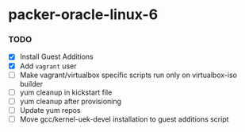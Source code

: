 # packer-oracle-linux-6

### TODO
- [x] Install Guest Additions
- [x] Add `vagrant` user
- [ ] Make vagrant/virtualbox specific scripts run only on virtualbox-iso builder
- [ ] yum cleanup in kickstart file
- [ ] yum cleanup after provisioning
- [ ] Update yum repos
- [ ] Move gcc/kernel-uek-devel installation to guest additions script
